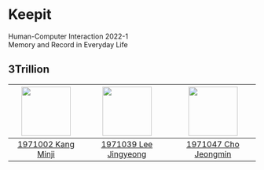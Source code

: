 # Keepit

Human-Computer Interaction 2022-1  
Memory and Record in Everyday Life

## 3Trillion

| [<img src="https://github.com/mminjg.png" width="100px">](https://github.com/mminjg) | [<img src="https://github.com/dooli1971039.png" width="100px">](https://github.com/dooli1971039) | [<img src="https://github.com/Cho-Jeongmin.png" width="100px">](https://github.com/Cho-Jeongmin) |
| :----------------------------------------------------------------------------------: | :----------------------------------------------------------------------------------------------: | :----------------------------------------------------------------------------------------------: |
|                   [1971002 Kang Minji](https://github.com/mminjg)                    |                     [1971039 Lee Jingyeong](https://github.com/dooli1971039)                     |                     [1971047 Cho Jeongmin](https://github.com/Cho-Jeongmin)                      |

